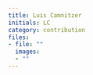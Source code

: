 ```yaml
---
title: Luis Camnitzer
initials: LC
category: contribution
files:
- file: ""
  images:
  - ""
---
```

